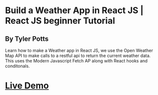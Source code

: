 
# Build a Weather App in React JS | React JS beginner Tutorial
## By Tyler Potts
Learn how to make a Weather app in React JS, we use the Open Weather Map API to make calls to a restful api to return the current weather data. This uses the Modern Javascript Fetch AP along with React hooks and conditonals.

# [Live Demo](https://debthedev.github.io/solid-palm-tree/)
